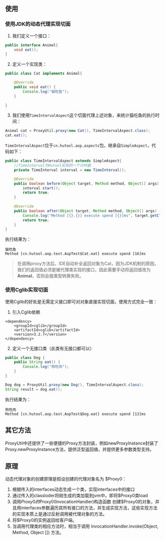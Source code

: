 ## 使用

### 使用JDK的动态代理实现切面

1. 我们定义一个接口：

```java
public interface Animal{
	void eat();
}
```

2. 定义一个实现类：

```java
public class Cat implements Animal{

	@Override
	public void eat() {
		Console.log("猫吃鱼");
	}
	
}
```

3. 我们使用`TimeIntervalAspect`这个切面代理上述对象，来统计猫吃鱼的执行时间：

```java
Animal cat = ProxyUtil.proxy(new Cat(), TimeIntervalAspect.class);
cat.eat();
```

`TimeIntervalAspect`位于`cn.hutool.aop.aspects`包，继承自`SimpleAspect`，代码如下：

```java
public class TimeIntervalAspect extends SimpleAspect{
	//TimeInterval为Hutool实现的一个计时器
	private TimeInterval interval = new TimeInterval();

	@Override
	public boolean before(Object target, Method method, Object[] args) {
		interval.start();
		return true;
	}
	
	@Override
	public boolean after(Object target, Method method, Object[] args) {
		Console.log("Method [{}.{}] execute spend [{}]ms", target.getClass().getName(), method.getName(), interval.intervalMs());
		return true;
	}
}
```

执行结果为：
```
猫吃鱼
Method [cn.hutool.aop.test.AopTest$Cat.eat] execute spend [16]ms
```

> 在调用proxy方法后，IDE自动补全返回对象为Cat，因为JDK机制的原因，我们的返回值必须是被代理类实现的接口，因此需要手动将返回值改为**Animal**，否则会报类型转换失败。

### 使用Cglib实现切面

使用Cglib的好处是无需定义接口即可对对象直接实现切面，使用方式完全一致：

1. 引入Cglib依赖

```
<dependency>
	<groupId>cglib</groupId>
	<artifactId>cglib</artifactId>
	<version>3.2.7</version>
</dependency>
```

2. 定义一个无接口类（此类有无接口都可以）

```java
public class Dog {
	public String eat() {
		Console.log("狗吃肉");
	}
}
```

```java
Dog dog = ProxyUtil.proxy(new Dog(), TimeIntervalAspect.class);
String result = dog.eat();
```

执行结果为：
```
狗吃肉
Method [cn.hutool.aop.test.AopTest$Dog.eat] execute spend [13]ms
```

## 其它方法
ProxyUtil中还提供了一些便捷的Proxy方法封装，例如newProxyInstance封装了Proxy.newProxyInstance方法，提供泛型返回值，并提供更多参数类型支持。

## 原理

动态代理对象的创建原理是假设创建的代理对象名为 $Proxy0：

1. 根据传入的interfaces动态生成一个类，实现interfaces中的接口
2. 通过传入的classloder将刚生成的类加载到jvm中。即将$Proxy0类load
3. 调用$Proxy0的$Proxy0(InvocationHandler)构造函数 创建$Proxy0的对象，并且用interfaces参数遍历其所有接口的方法，并生成实现方法，这些实现方法的实现本质上是通过反射调用被代理对象的方法。
4. 将$Proxy0的实例返回给客户端。 
5. 当调用代理类的相应方法时，相当于调用 InvocationHandler.invoke(Object, Method, Object []) 方法。

